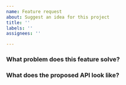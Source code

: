 ```yaml
---
name: Feature request
about: Suggest an idea for this project
title: ''
labels: ''
assignees: ''

---
```


### What problem does this feature solve?

<!--
Explain your use case, context, and rationale behind this feature request.
More importantly, what is the end user experience you are trying to build that led to the need for this feature?
rsuite with sensible UI design, and a friendly development experience .
So in general, we only consider adding features that are not easily implemented under existing APIs.
Use cases for new features should also be common enough.

请尽可能详尽地说明这个需求的用例和场景。
最重要的是：解释清楚是怎样的用户体验需求催生了这个功能上的需求。
rsuite 有着贴心的 UI 设计，友好的开发体验。
通常来说，我们只考虑添加在现有的 API 下无法轻松实现的功能。
新功能的用例也应当足够常见。
-->

### What does the proposed API look like?

<!--
Describe how you propose to solve the problem and provide code samples of how the API would work once implemented.
Note that you can use Markdown to format your code blocks.
More information about markdown in https://guides.github.com/features/mastering-markdown/.

描述一下你期望这个新功能的 API 是如何使用的，并提供一些代码示例。
请用 Markdown 格式化你的代码片段。
更多关于 markdown 的信息在  https://guides.github.com/features/mastering-markdown/ 查看。
-->
